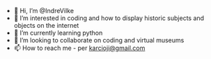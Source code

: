 - 👋 Hi, I’m @IndreVilke
- 👀 I’m interested in coding and how to display historic subjects and objects on the internet   
- 🌱 I’m currently learning python
- 💞️ I’m looking to collaborate on coding and virtual museums
- 📫 How to reach me - per karcioji@gmail.com

<!---
IndreVilke/IndreVilke is a ✨ special ✨ repository because its `README.md` (this file) appears on your GitHub profile.
You can click the Preview link to take a look at your changes.
--->
